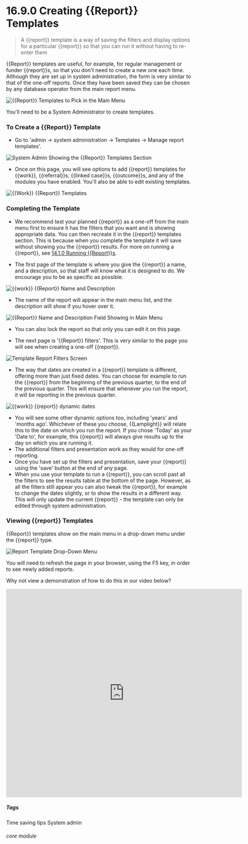 # 16.9.0 Creating {{Report}} Templates

> A {{report}} template is a way of saving the filters and display options for a particular {{report}} so that you can run it without having to re-enter them



{{Report}} templates are useful, for example, for regular management or funder {{report}}s, so that you don't need to create a new one each time. Although they are set up in system administration, the form is very similar to that of the one-off reports. Once they have been saved they can be chosen by any database operator from the main report menu. 

![{{Report}} Templates to Pick in the Main Menu](16.9.0a.png)

You'll need to be a System Administrator to create templates.


### To Create a {{Report}} Template
- Go to 'admin -> system administration -> Templates -> Manage report templates'.

![System Admin Showing the {{Report}} Templates Section](16.9.0b.png)

- Once on this page, you will see options to add {{report}} templates for {{work}}, {{referral}}s, {{linked case}}s, {{outcome}}s, and any of the modules you have enabled.  You'll also be able to edit existing templates.  

![{{Work}} {{Report}} Templates](16.9.0c.png)

### Completing the Template
- We recommend test your planned {{report}} as a one-off from the main menu first to ensure it has the filters that you want and is showing appropriate data. You can then recreate it in the {{report}} templates section. This is because when you complete the template it will save without showing you the {{report}} results. For more on running a {{report}}, see [14.1.0 Running {{Report}}s](/help/index/p/14.1.0).

- The first page of the template is where you give the {{report}} a name, and a description, so that staff will know what it is designed to do.  We encourage you to be as specific as possible. 

![{{work}} {{Report}} Name and Description](1214a.png)

- The name of the report will appear in the main menu list, and the description will show if you hover over it.

![{{Report}} Name and Description Field Showing in Main Menu](16.9.0e.png)

- You can also lock the report so that only you can edit it on this page. 

- The next page is '{{Report}} filters'. This is very similar to the page you will see when creating a one-off {{report}}.

![Template Report Filters Screen](16.9.0f.png)

- The way that dates are created in a {{report}} template is different, offering more than just fixed dates. You can choose for example to run the {{report}} from the beginning of the previous quarter, to the end of the previous quarter.  This will ensure that whenever you run the report, it will be reporting in the previous quarter.

![{{work}} {{report}} dynamic dates](1215a.png)

- You will see some other dynamic options too, including 'years' and 'months ago'. Whichever of these you choose, {{Lamplight}} will relate this to the date on which you run the report. If you chose 'Today' as your 'Date to', for example, this {{report}} will always give results up to the day on which you are running it.
- The additional filters and presentation work as they would for one-off reporting.
- Once you have set up the filters and presentation, save your {{report}} using the 'save' button at the end of any page.
- When you use your template to run a {{report}}, you can scroll past all the filters to see the results table at the bottom of the page. However, as all the filters still appear you can also tweak the {{report}}, for example to change the dates slightly, or to show the results in a different way. This will only update the current {{report}} - the template can only be edited through system administration.

### Viewing {{report}} Templates
{{Report}} templates show on the main menu in a drop-down menu under the {{report}} type.

![Report Template Drop-Down Menu](16.9.0d.png)

You will need to refresh the page in your browser, using the F5 key, in order to see newly added reports.

Why not view a demonstration of how to do this in our video below?

<iframe src="https://player.vimeo.com/video/289258912" width="640" height="564" frameborder="0" allow="autoplay; fullscreen" allowfullscreen></iframe>

##### Tags
Time saving tips
System admin

###### core module

